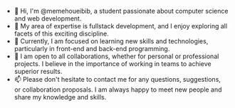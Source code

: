 - 👋 Hi, I'm @memehoueibib, a student passionate about computer science and web development.
- 👀 My area of expertise is fullstack development, and I enjoy exploring all facets of this exciting discipline.
- 🌱 Currently, I am focused on learning new skills and technologies, particularly in front-end and back-end programming.
- 💞️ I am open to all collaborations, whether for personal or professional projects. I believe in the importance of working in teams to achieve superior results.
- 📫 Please don't hesitate to contact me for any questions, suggestions, or collaboration proposals. I am always happy to meet new people and share my knowledge and skills.

<!---
memehoueibib/memehoueibib is a ✨ special ✨ repository because its `README.md` (this file) appears on your GitHub profile.
You can click the Preview link to take a look at your changes.
--->


